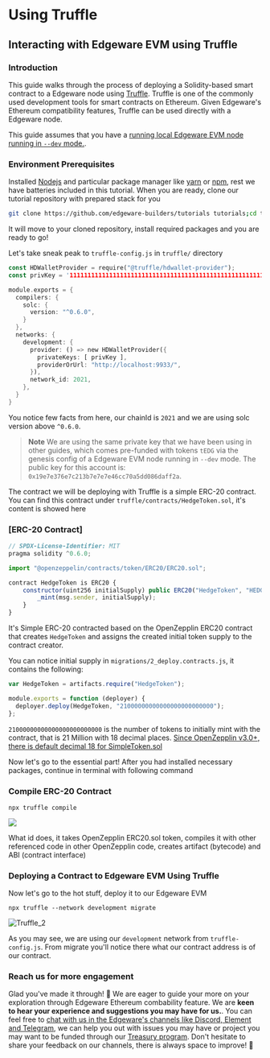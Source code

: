 # Using Truffle

## Interacting with Edgeware EVM using Truffle <a id="interacting-with-edgeware-evm-using-truffle"></a>

### Introduction <a id="introduction"></a>

This guide walks through the process of deploying a Solidity-based smart contract to a Edgeware node using [Truffle](https://www.trufflesuite.com/docs). Truffle is one of the commonly used development tools for smart contracts on Ethereum. Given Edgeware's Ethereum compatibility features, Truffle can be used directly with a Edgeware node.

This guide assumes that you have a [running local Edgeware EVM node running in `--dev` mode.](https://docs.edgewa.re/contribute-and-engage/develop/edgeware-smart-contracts/deploy-an-evm-contract/setting-up-a-edgeware-evm-node).

### Environment Prerequisites <a id="environment-prerequisites"></a>

Installed [Nodejs](https://nodejs.org/en/) and particular package manager like [yarn](https://classic.yarnpkg.com/en/docs/install/#mac-stable) or [npm](https://www.npmjs.com/get-npm), rest we have batteries included in this tutorial. When you are ready, clone our tutorial repository with prepared stack for you

```bash
git clone https://github.com/edgeware-builders/tutorials tutorials;cd tutorials/truffle;yarn
```

It will move to your cloned repository, install required packages and you are ready to go!

Let's take sneak peak to `truffle-config.js` in `truffle/` directory

```rust
const HDWalletProvider = require("@truffle/hdwallet-provider");
const privKey = '1111111111111111111111111111111111111111111111111111111111111111';

module.exports = {
  compilers: {
    solc: {
      version: "^0.6.0",
    }
  },
  networks: {
    development: {
      provider: () => new HDWalletProvider({
        privateKeys: [ privKey ],
        providerOrUrl: "http://localhost:9933/",
      }),
      network_id: 2021,
    },
  } 
}
```

You notice few facts from here, our chainId is `2021` and we are using solc version above `^0.6.0`.

> **Note** We are using the same private key that we have been using in other guides, which comes pre-funded with tokens `tEDG` via the genesis config of a Edgeware EVM node running in `--dev` mode. The public key for this account is: `0x19e7e376e7c213b7e7e7e46cc70a5dd086daff2a`.

The contract we will be deploying with Truffle is a simple ERC-20 contract. You can find this contract under `truffle/contracts/HedgeToken.sol`, it's content is showed here

### [ERC-20 Contract]

```javascript
// SPDX-License-Identifier: MIT
pragma solidity ^0.6.0;

import "@openzeppelin/contracts/token/ERC20/ERC20.sol";

contract HedgeToken is ERC20 {
    constructor(uint256 initialSupply) public ERC20("HedgeToken", "HEDGE") {
        _mint(msg.sender, initialSupply);
    }
}
```

It's Simple ERC-20 contracted based on the OpenZepplin ERC20 contract that creates `HedgeToken` and assigns the created initial token supply to the contract creator.

You can notice initial supply in `migrations/2_deploy.contracts.js`, it contains the following:

```javascript
var HedgeToken = artifacts.require("HedgeToken");

module.exports = function (deployer) {
  deployer.deploy(HedgeToken, "21000000000000000000000000");
};
```

`21000000000000000000000000` is the number of tokens to initially mint with the contract, that is 21 Million with 18 decimal places. [Since OpenZepplin v3.0+, there is default decimal 18 for SimpleToken.sol](https://docs.openzeppelin.com/contracts/3.x/api/token/erc20#ERC20-_setupDecimals-uint8-)

Now let's go to the essential part! After you had installed necessary packages, continue in terminal with following command

### Compile ERC-20 Contract <a id="compile-erc-20-contract"></a>

```text
npx truffle compile
```
![](https://user-images.githubusercontent.com/32852637/122429916-24bbd900-cf61-11eb-98bd-faa07d223e68.PNG)

What id does, it takes OpenZepplin ERC20.sol token, compiles it with other referenced code in other OpenZepplin code, creates artifact \(bytecode\) and ABI \(contract interface\)

### Deploying a Contract to Edgeware EVM Using Truffle <a id="deploying-a-contract-to-edgeware-evm-using-truffle"></a>

Now let's go to the hot stuff, deploy it to our Edgeware EVM

```text
npx truffle --network development migrate
```

![Truffle_2](https://user-images.githubusercontent.com/32852637/122431469-7ca70f80-cf62-11eb-8684-114f0323ff83.PNG)


As you may see, we are using our `development` network from `truffle-config.js`. From migrate you'll notice there what our contract address is of our contract.

### Reach us for more engagement <a id="reach-us-for-more-engagement"></a>

Glad you've made it through! 🥰 We are eager to guide your more on your exploration through Edgeware Ethereum combability feature. We are **keen to hear your experience and suggestions you may have for us.**. You can feel free to [chat with us in the Edgeware's channels like Discord, Element and Telegram](https://linktr.ee/edg_developers), we can help you out with issues you may have or project you may want to be funded through our [Treasury program](https://docs.edgewa.re/edgeware-runtime/treasury). Don't hesitate to share your feedback on our channels, there is always space to improve! 🙌

